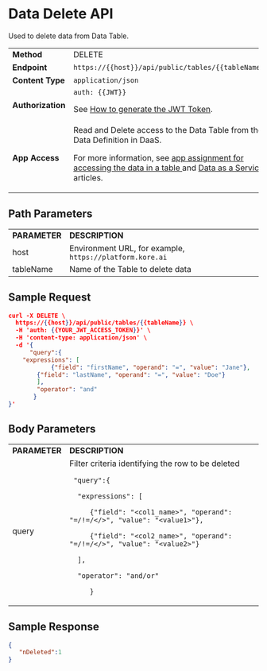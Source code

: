 # Data Delete API

Used to delete data from Data Table.


<table>
  <tr>
   <td><strong>Method</strong>
   </td>
   <td>DELETE
   </td>
  </tr>
  <tr>
   <td><strong>Endpoint</strong>
   </td>
   <td><code>https://{{host}}/api/public/tables/{{tableName}}</code>
   </td>
  </tr>
  <tr>
   <td><strong>Content Type</strong>
   </td>
   <td><code>application/json</code>
   </td>
  </tr>
  <tr>
   <td><strong>Authorization</strong>
   </td>
   <td><code>auth: {{JWT}}</code>
<p>
See <a href="../api-introduction/#generating-the-jwt-token">How to generate the JWT Token</a>.
   </td>
  </tr>
  <tr>
   <td><strong>App Access</strong>
   </td>
   <td>Read and Delete access to the Data Table from the Data Definition in DaaS.
<p>
For more information, see <a href="../../../administration/data/data-table">app assignment for accessing the data in a table </a>and <a href="../../../administration/data/data-as-service">Data as a Service </a>articles.
   </td>
  </tr>
</table>


 


## Path Parameters


<table>
  <tr>
   <td><strong>PARAMETER</strong>
   </td>
   <td><strong>DESCRIPTION</strong>
   </td>
  </tr>
  <tr>
   <td>host
   </td>
   <td>Environment URL, for example, <code>https://platform.kore.ai</code>
   </td>
  </tr>
  <tr>
   <td>tableName
   </td>
   <td>Name of the Table to delete data
   </td>
  </tr>
</table>


 


## Sample Request


```json
curl -X DELETE \
  https://{{host}}/api/public/tables/{{tableName}} \
  -H 'auth: {{YOUR_JWT_ACCESS_TOKEN}}' \
  -H 'content-type: application/json' \
  -d '{
      "query":{
 	"expressions": [
        	{"field": "firstName", "operand": "=", "value": "Jane"},
		{"field": "lastName", "operand": "=", "value": "Doe"}
		],
		"operator": "and"
	   }
}'
```


 


## Body Parameters


<table>
  <tr>
   <td><strong>PARAMETER</strong>
   </td>
   <td><strong>DESCRIPTION</strong>
   </td>
  </tr>
  <tr>
   <td>query
   </td>
   <td>Filter criteria identifying the row to be deleted
<p>
<code> "query":{</code>
<p>
<code>	"expressions": [</code>
<p>
<code>	   {"field": "&lt;col1_name>", "operand": "=/!=/&lt;/>", "value": "&lt;value1>"},</code>
<p>
<code>	   {"field": "&lt;col2_name>", "operand": "=/!=/&lt;/>", "value": "&lt;value2>"}</code>
<p>
<code>	],</code>
<p>
<code>	"operator": "and/or"</code>
<p>
<code>	   }</code>
   </td>
  </tr>
</table>


 


## Sample Response


```json
{
   "nDeleted":1
}
```